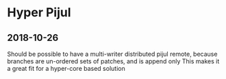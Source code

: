 # Hyper Pijul

## 2018-10-26

Should be possible to have a multi-writer distributed pijul remote, because branches are un-ordered sets of patches, and is append only
This makes it a great fit for a hyper-core based solution
